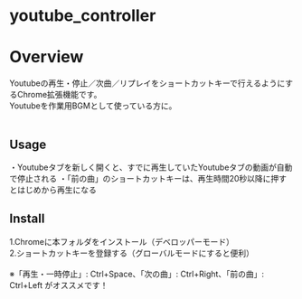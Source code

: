 youtube_controller
===

# Overview
Youtubeの再生・停止／次曲／リプレイをショートカットキーで行えるようにするChrome拡張機能です。<br>
Youtubeを作業用BGMとして使っている方に。<br>
<br>

## Usage
・Youtubeタブを新しく開くと、すでに再生していたYoutubeタブの動画が自動で停止される
・「前の曲」のショートカットキーは、再生時間20秒以降に押すとはじめから再生になる

## Install
1.Chromeに本フォルダをインストール（デベロッパーモード）<br>
2.ショートカットキーを登録する（グローバルモードにすると便利）<br>
<br>
※「再生・一時停止」: Ctrl+Space、「次の曲」: Ctrl+Right、「前の曲」: Ctrl+Left がオススメです！<br>
